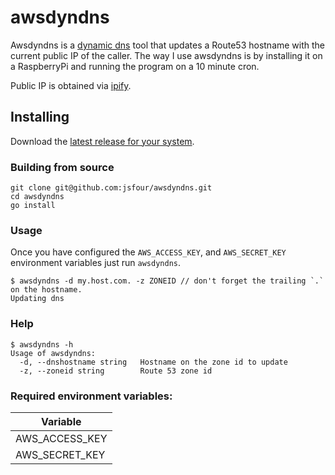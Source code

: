 # awsdyndns

Awsdyndns is a [dynamic dns](https://en.wikipedia.org/wiki/Dynamic_DNS) tool that updates a Route53 hostname with the current public IP of the caller. The way I use awsdyndns is by installing it on a RaspberryPi and running the program on a 10 minute cron.

Public IP is obtained via [ipify](https://www.ipify.org/).

## Installing

Download the [latest release for your system](https://github.com/jsfour/awsdyndns/releases).

### Building from source
```
git clone git@github.com:jsfour/awsdyndns.git
cd awsdyndns
go install
```

### Usage
Once you have configured the `AWS_ACCESS_KEY`, and `AWS_SECRET_KEY` environment variables just run `awsdyndns`.

```
$ awsdyndns -d my.host.com. -z ZONEID // don't forget the trailing `.` on the hostname.
Updating dns
```

### Help
```
$ awsdyndns -h
Usage of awsdyndns:
  -d, --dnshostname string   Hostname on the zone id to update
  -z, --zoneid string        Route 53 zone id
```


### Required environment variables:
| Variable |
|----------|
| AWS_ACCESS_KEY |
| AWS_SECRET_KEY |

